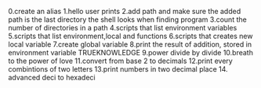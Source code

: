 0.create an alias
1.hello user prints
2.add path and make sure the added path is the last directory the shell looks when finding program
3.count the number of directories in a path
4.scripts that list environment variables
5.scripts that list environment,local and functions
6.scripts that creates new local variable
7.create global variable
8.print the result of addition, stored in environment variable TRUEKNOWLEDGE
9.power divide by divide
10.breath to the power of love
11.convert from base 2 to decimals
12.print every combintions of two letters
13.print numbers in two decimal place
14. advanced deci to hexadeci
